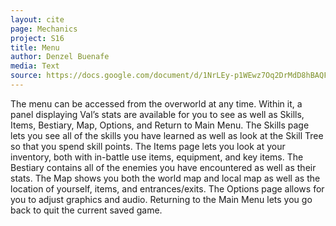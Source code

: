```yaml
---
layout: cite
page: Mechanics
project: S16
title: Menu
author: Denzel Buenafe
media: Text
source: https://docs.google.com/document/d/1NrLEy-p1WEwz7Oq2DrMdD8hBAQFW9rioQyi4rslvMqE/edit?usp=sharing
---
```

The menu can be accessed from the overworld at any time. Within it, a panel displaying Val’s stats are available for you to see as well as Skills, Items, Bestiary, Map, Options, and Return to Main Menu. The Skills page lets you see all of the skills you have learned as well as look at the Skill Tree so that you spend skill points. The Items page lets you look at your inventory, both with in-battle use items, equipment, and key items. The Bestiary contains all of the enemies you have encountered as well as their stats. The Map shows you both the world map and local map as well as the location of yourself, items, and entrances/exits. The Options page allows for you to adjust graphics and audio. Returning to the Main Menu lets you go back to quit the current saved game.
